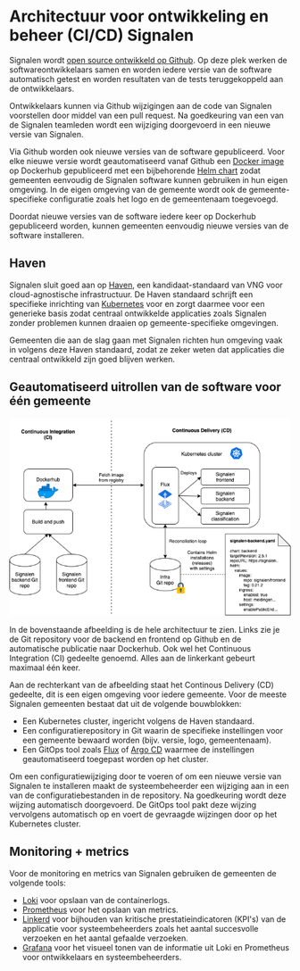 # Architectuur voor ontwikkeling en beheer (CI/CD) Signalen

Signalen wordt [open source ontwikkeld op Github](https://github.com/Signalen). Op deze plek werken de softwareontwikkelaars samen en worden iedere versie van de software automatisch getest en worden resultaten van de tests teruggekoppeld aan de ontwikkelaars.

Ontwikkelaars kunnen via Github wijzigingen aan de code van Signalen voorstellen door middel van een pull request. Na goedkeuring van een van de Signalen teamleden wordt een wijziging doorgevoerd in een nieuwe versie van Signalen.

Via Github worden ook nieuwe versies van de software gepubliceerd. Voor elke nieuwe versie wordt geautomatiseerd vanaf Github een [Docker image](https://hub.docker.com/u/signalen) op Dockerhub gepubliceerd met een bijbehorende [Helm chart](https://github.com/signalen/helm-charts) zodat gemeenten eenvoudig de Signalen software kunnen gebruiken in hun eigen omgeving. In de eigen omgeving van de gemeente wordt ook de gemeente-specifieke configuratie zoals het logo en de gemeentenaam toegevoegd.

Doordat nieuwe versies van de software iedere keer op Dockerhub gepubliceerd worden, kunnen gemeenten eenvoudig nieuwe versies van de software installeren.

## Haven

Signalen sluit goed aan op [Haven](https://haven.commonground.nl/), een kandidaat-standaard van VNG voor cloud-agnostische infrastructuur. De Haven standaard schrijft een specifieke inrichting van [Kubernetes](https://kubernetes.io/) voor en zorgt daarmee voor een generieke basis zodat centraal ontwikkelde applicaties zoals Signalen zonder problemen kunnen draaien op gemeente-specifieke omgevingen.

Gemeenten die aan de slag gaan met Signalen richten hun omgeving vaak in volgens deze Haven standaard, zodat ze zeker weten dat applicaties die centraal ontwikkeld zijn goed blijven werken.

## Geautomatiseerd uitrollen van de software voor één gemeente

![Architectuur voor ontwikkeling en beheer (CI/CD) van Signalen](./signalen-ci-cd.png)

In de bovenstaande afbeelding is de hele architectuur te zien. Links zie je de Git repository voor de backend en frontend op Github en de automatische publicatie naar Dockerhub. Ook wel het Continuous Integration (CI) gedeelte genoemd. Alles aan de linkerkant gebeurt maximaal één keer.

Aan de rechterkant van de afbeelding staat het Continous Delivery (CD) gedeelte, dit is een eigen omgeving voor iedere gemeente. Voor de meeste Signalen gemeenten bestaat dat uit de volgende bouwblokken:

- Een Kubernetes cluster, ingericht volgens de Haven standaard.
- Een configuratierepository in Git waarin de specifieke instellingen voor een gemeente bewaard worden (bijv. versie, logo, gemeentenaam).
- Een GitOps tool zoals [Flux](https://fluxcd.io/) of [Argo CD](https://argoproj.github.io/argo-cd/) waarmee de instellingen geautomatiseerd toegepast worden op het cluster.

Om een configuratiewijziging door te voeren of om een nieuwe versie van Signalen te installeren maakt de systeembeheerder een wijziging aan in een van de configuratiebestanden in de repository. Na goedkeuring wordt deze wijzing automatisch doorgevoerd. De GitOps tool pakt deze wijzing vervolgens automatisch op en voert de gevraagde wijzingen door op het Kubernetes cluster.

## Monitoring + metrics

Voor de monitoring en metrics van Signalen gebruiken de gemeenten de volgende tools:

- [Loki](https://grafana.com/oss/loki/) voor opslaan van de containerlogs.
- [Prometheus](https://prometheus.io/) voor het opslaan van metrics.
- [Linkerd](https://linkerd.io/) voor bijhouden van kritische prestatieindicatoren (KPI's) van de applicatie voor systeembeheerders zoals het aantal succesvolle verzoeken en het aantal gefaalde verzoeken.
- [Grafana](https://grafana.com/oss/grafana/) voor het visueel tonen van de informatie uit Loki en Prometheus voor ontwikkelaars en systeembeheerders.

